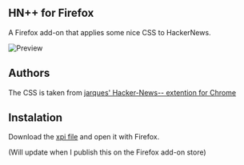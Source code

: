 ## HN++ for Firefox

A Firefox add-on that applies some nice CSS to HackerNews.

![Preview](https://s3.amazonaws.com/f.cl.ly/items/3l3l1A3c1E2R261k1y0E/Screen%20Shot%202015-03-02%20at%2023.09.40.png)

## Authors

The CSS is taken from [jarques' Hacker-News-- extention for Chrome](https://github.com/jarques/Hacker-News--)

## Instalation

Download the [xpi file](https://github.com/tadast/Firefox-Hacker-News-plus-plus/raw/master/hacker-news-plus-plus.xpi) and open it with Firefox.

(Will update when I publish this on the Firefox add-on store)
